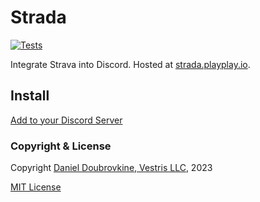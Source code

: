 Strada
======

[![Tests](https://github.com/dblock/discord-strava/actions/workflows/test.yml/badge.svg)](https://github.com/dblock/discord-strava/actions/workflows/test.yml)

Integrate Strava into Discord. Hosted at [strada.playplay.io](https://strada.playplay.io/).

## Install

[Add to your Discord Server](https://strada.playplay.io)

### Copyright & License

Copyright [Daniel Doubrovkine, Vestris LLC](https://www.vestris.com), 2023

[MIT License](LICENSE)
